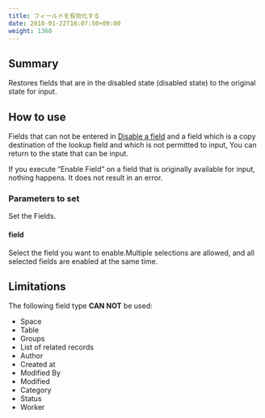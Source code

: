 ```yaml
---
title: フィールドを有効化する
date: 2018-01-22T16:07:50+09:00
weight: 1360
---
```

## Summary

Restores fields that are in the disabled state (disabled state) to the original state for input.

## How to use

Fields that can not be entered in [Disable a field](../disable_field/) and a field which is a copy destination of the lookup field and which is not permitted to input,
You can return to the state that can be input.

If you execute “Enable Field” on a field that is originally available for input, nothing happens. It does not result in an error.

### Parameters to set

Set the Fields.

#### field

Select the field you want to enable.Multiple selections are allowed, and all selected fields are enabled at the same time.

## Limitations

The following field type **CAN NOT** be used:

-	Space
-	Table
-	Groups
-	List of related records
-	Author
-	Created at
-	Modified By
-	Modified
-	Category
-	Status
-	Worker
